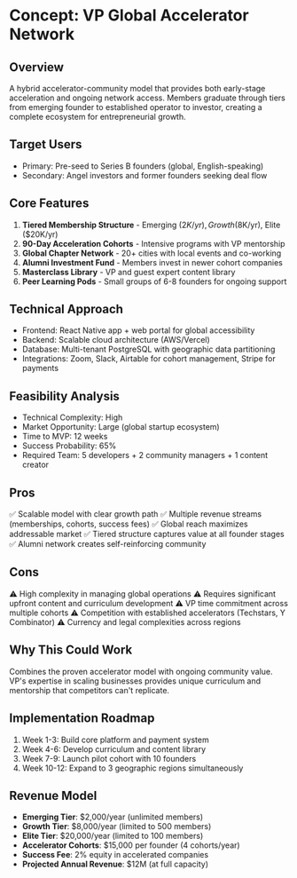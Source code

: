 # Concept: VP Global Accelerator Network

## Overview
A hybrid accelerator-community model that provides both early-stage acceleration and ongoing network access. Members graduate through tiers from emerging founder to established operator to investor, creating a complete ecosystem for entrepreneurial growth.

## Target Users
- Primary: Pre-seed to Series B founders (global, English-speaking)
- Secondary: Angel investors and former founders seeking deal flow

## Core Features
1. **Tiered Membership Structure** - Emerging ($2K/yr), Growth ($8K/yr), Elite ($20K/yr)
2. **90-Day Acceleration Cohorts** - Intensive programs with VP mentorship
3. **Global Chapter Network** - 20+ cities with local events and co-working
4. **Alumni Investment Fund** - Members invest in newer cohort companies
5. **Masterclass Library** - VP and guest expert content library
6. **Peer Learning Pods** - Small groups of 6-8 founders for ongoing support

## Technical Approach
- Frontend: React Native app + web portal for global accessibility
- Backend: Scalable cloud architecture (AWS/Vercel)
- Database: Multi-tenant PostgreSQL with geographic data partitioning
- Integrations: Zoom, Slack, Airtable for cohort management, Stripe for payments

## Feasibility Analysis
- Technical Complexity: High
- Market Opportunity: Large (global startup ecosystem)
- Time to MVP: 12 weeks
- Success Probability: 65%
- Required Team: 5 developers + 2 community managers + 1 content creator

## Pros
✅ Scalable model with clear growth path
✅ Multiple revenue streams (memberships, cohorts, success fees)
✅ Global reach maximizes addressable market
✅ Tiered structure captures value at all founder stages
✅ Alumni network creates self-reinforcing community

## Cons
⚠️ High complexity in managing global operations
⚠️ Requires significant upfront content and curriculum development
⚠️ VP time commitment across multiple cohorts
⚠️ Competition with established accelerators (Techstars, Y Combinator)
⚠️ Currency and legal complexities across regions

## Why This Could Work
Combines the proven accelerator model with ongoing community value. VP's expertise in scaling businesses provides unique curriculum and mentorship that competitors can't replicate.

## Implementation Roadmap
1. Week 1-3: Build core platform and payment system
2. Week 4-6: Develop curriculum and content library
3. Week 7-9: Launch pilot cohort with 10 founders
4. Week 10-12: Expand to 3 geographic regions simultaneously

## Revenue Model
- **Emerging Tier**: $2,000/year (unlimited members)
- **Growth Tier**: $8,000/year (limited to 500 members)
- **Elite Tier**: $20,000/year (limited to 100 members)
- **Accelerator Cohorts**: $15,000 per founder (4 cohorts/year)
- **Success Fee**: 2% equity in accelerated companies
- **Projected Annual Revenue**: $12M (at full capacity)